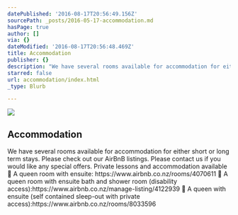 ```yaml
---
datePublished: '2016-08-17T20:56:49.156Z'
sourcePath: _posts/2016-05-17-accommodation.md
hasPage: true
author: []
via: {}
dateModified: '2016-08-17T20:56:48.469Z'
title: Accommodation
publisher: {}
description: "We have several rooms available for accommodation for either short or long term stays. Please check out our AirBnB listings. Please contact us if you would like any special offers. Private lessons and accommodation available\n\tA queen room with ensuite: https://www.airbnb.co.nz/rooms/4070611\n\tA queen room with ensuite bath and shower room (disability access):https://www.airbnb.co.nz/manage-listing/4122939\n\tA queen with ensuite (self contained sleep-out with private access):https://www.airbnb.co.nz/rooms/8033596\n"
starred: false
url: accommodation/index.html
_type: Blurb

---
```

<article style=""><img src="https://the-grid-user-content.s3-us-west-2.amazonaws.com/98952acf-9174-4ce2-956b-7ac40f44ae9a.jpg" /><h1>Accommodation</h1><p>We have several rooms available for accommodation for either short or long term stays. Please check out our AirBnB listings. Please contact us if you would like any special offers. Private lessons and accommodation available 	A queen room with ensuite: https://www.airbnb.co.nz/rooms/4070611 	A queen room with ensuite bath and shower room (disability access):https://www.airbnb.co.nz/manage-listing/4122939 	A queen with ensuite (self contained sleep-out with private access):https://www.airbnb.co.nz/rooms/8033596 </p></article>